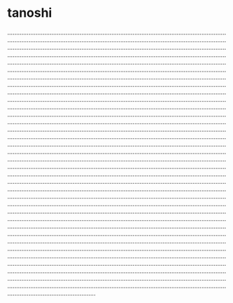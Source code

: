 # tanoshi

......................................................................................................................................................................................................................................................................................................................................................................................................................................................................................................................................................................................................................................................................................................................................................................................................................................................................................................................................................................................................................................................................................................................................................................................................................................................................................................................................................................................................................................................................................................................................................................................................................................................................................................................................................................................................................................................................................................................................................................................................................................................................................................................................................................................................................................................................................................................................................................................................................................................................................................................................................................................................................................................................................................................................................................................................................................................................................................................................................................................................................................................................................................................................................................................................................................................................................................................................................................................................................................................................................................................................................................................................................................................................................................................................................................................................................................................................................................................................................................................................................................................................................................................................................................................................................................................................................................................................................................................................................................................................................................................................................................